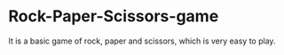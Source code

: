 # Rock-Paper-Scissors-game
It is a basic game of rock, paper and scissors, which is very easy to play.
